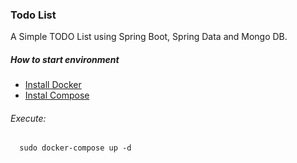 ### Todo List
A Simple TODO List using Spring Boot, Spring Data and Mongo DB.


##### How to start environment

* [Install Docker](https://docs.docker.com/engine/installation/linux/)
* [Instal Compose](https://docs.docker.com/compose/install/)

###### Execute:

      sudo docker-compose up -d
